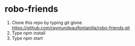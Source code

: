 # robo-friends

1. Clone this repo by typing git glone https://github.com/raymundpaulfontanilla/robo-friends.git
2. Type npm install
3. Type npm start

